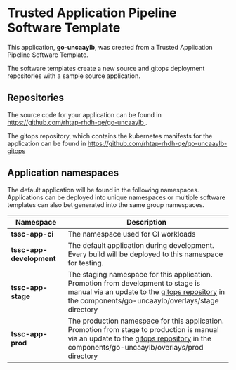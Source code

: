 # Trusted Application Pipeline Software Template

This application, **go-uncaaylb**, was created from a Trusted Application Pipeline Software Template.

The software templates create a new source and gitops deployment repositories with a sample source application. 

## Repositories

The source code for your application can be found in [https://github.com/rhtap-rhdh-qe/go-uncaaylb ](https://github.com/rhtap-rhdh-qe/go-uncaaylb ).
 
The gitops repository, which contains the kubernetes manifests for the application can be found in 
[https://github.com/rhtap-rhdh-qe/go-uncaaylb-gitops ](https://github.com/rhtap-rhdh-qe/go-uncaaylb-gitops ) 

## Application namespaces 

The default application will be found in the following namespaces. Applications can be deployed into unique namespaces or multiple software templates can also bet generated into the same group namespaces.  

|  Namespace   |  Description   |  
| -------- | -------- |
| **tssc-app-ci** | The namespace used for CI workloads |
| **tssc-app-development** | The default application during development. Every build will be deployed to this namespace for testing. |
| **tssc-app-stage** | The staging namespace for this application. Promotion from development to stage is manual via an update to the [gitops repository](https://github.com/rhtap-rhdh-qe/go-uncaaylb-gitops ) in the components/go-uncaaylb/overlays/stage directory |
| **tssc-app-prod** | The production namespace for this application. Promotion from stage to production is manual via an update to the [gitops repository](https://github.com/rhtap-rhdh-qe/go-uncaaylb-gitops ) in the components/go-uncaaylb/overlays/prod directory |